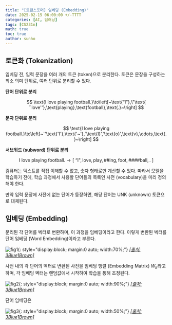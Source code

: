 ```yaml
---
title: "[트랜스포머] 임베딩 (Embedding)"
date: 2025-02-15 06:00:00 +/-TTTT
categories: [AI, 딥러닝]
tags: [CS231n]
math: true
toc: true
author: sunho
---
```


## 토큰화 (Tokenization)

임베딩 전, 입력 문장을 여러 개의 토큰 (token)으로 분리한다. 토큰은 문장을 구성하는 최소 의미 단위로, 여러 단위로 분리할 수 있다.

**단어 단위로 분리**

$$
\text{I love playing football.}\to\left[~\text{“I”},\"\text{ ``love''},\text{playing},\text{football},\text{.}~\right]
$$

**문자 단위로 분리**

$$
\text{I love playing football.}\to\left[~`'\text{'I'},\text{'~'},`\text{l}','\text{o}',\text{v},\cdots,\text{.}~\right]
$$

**서브워드 (subword) 단위로 분리**

$$
\text{I love playing football.}\to\left[~\text{``I"},\text{love},\text{play},\text{\#\#ing},\text{foot},\#\#\text{\#\#ball},\text{.}~\right]
$$

컴퓨터는 텍스트를 직접 이해할 수 없고, 숫자 형태로만 계산할 수 있다. 따라서 모델을 학습하기 전에, 학습 과정에서 사용할 단어들의 목록인 사전 (vocabulary)을 미리 정의해야 한다.

만약 입력 문장에 사전에 없는 단어가 등장하면, 해당 단어는 UNK (unknown) 토큰으로 대체된다.

## 임베딩 (Embedding)

분리된 각 단어를 벡터로 변환하며, 이 과정을 임베딩이라고 한다. 이렇게 변환된 벡터를 단어 임베딩 (Word Embedding)이라고 부른다.

![fig1](dl/transformer/2-1.png){: style="display:block; margin:0 auto; width:70%;"}
_[[출처: 3Blue1Brown]](https://www.youtube.com/watch?v=wjZofJX0v4M&list=PLZHQObOWTQDNU6R1_67000Dx_ZCJB-3pi&index=6)_

사전 내의 각 단어의 벡터로 변환된 사전을 임베딩 행렬 (Embedding Matrix) $W_E$라고 하며, 각 임베딩 벡터는 랜덤값에서 시작하여 학습을 통해 조정된다.

![fig2](dl/transformer/2-2.png){: style="display:block; margin:0 auto; width:90%;"}
_[[출처: 3Blue1Brown]](https://www.youtube.com/watch?v=wjZofJX0v4M&list=PLZHQObOWTQDNU6R1_67000Dx_ZCJB-3pi&index=6)_

단어 임베딩은 

![fig3](dl/transformer/2-3.png){: style="display:block; margin:0 auto; width:50%;"}
_[[출처: 3Blue1Brown]](https://www.youtube.com/watch?v=wjZofJX0v4M&list=PLZHQObOWTQDNU6R1_67000Dx_ZCJB-3pi&index=6)_
